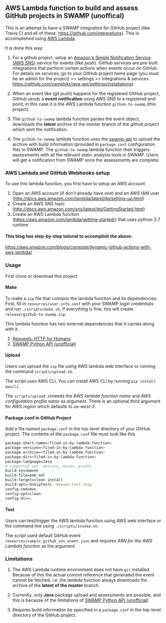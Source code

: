 ## AWS Lambda function to build and assess GitHub projects in SWAMP (unoffical)

This is an attempt to have a SWAMP integration for GitHub project (like Travis CI and all of these: https://github.com/integrations).  This is accomplished using [AWS Lambda](https://aws.amazon.com/lambda/)

It is done this way:

1. For a github project, setup an [Amazon's Simple Notification Service (AWS SNS)](https://aws.amazon.com/sns/) service for events (like *push*). GitHub services are pre-built integrations that perform certain actions when events occur on GitHub. For details on services, go to your GitHub project home page (you must be an admin for the project) >> settings >> integrations & services https://github.com/vamshikr/java-api/settings/installations).

1. When an event like (git push) happens for the registered GitHub project, GitHub sends a **event notification** using AWS SNS to a registered end point, in this case it is the AWS Lambda function `github-to-swamp` (this project).

1. The `github-to-swamp` lambda function parses the event object, downloads the **latest** archive of the *master* branch of the *github project* which sent the notification.

1. The `github-to-swamp` lambda function uses the [swamp-api](https://github.com/vamshikr/swamp-python-api) to upload the archive with build information (provided in `package.conf` configuration file) to SWAMP. The `github-to-swamp` lambda function then triggers assessments with all the relevant static analysis tools in SWAMP. Users will get a notification from SWAMP once the assessments are complete.


### AWS Lambda and GitHub Webhooks setup

To use this lambda function, you first have to setup an AWS account:

1. Open an AWS account (if don't already have one) and an AWS IAM user (http://docs.aws.amazon.com/lambda/latest/dg/setting-up.html)
1. Create an AWS SNS topic (http://docs.aws.amazon.com/sns/latest/dg/GettingStarted.html)
1. Create an AWS Lambda function (https://aws.amazon.com/lambda/getting-started/) that uses python-2.7 runtime.


#### This blog has step-by-step tutorial to accomplish the above:
https://aws.amazon.com/blogs/compute/dynamic-github-actions-with-aws-lambda/

### Usage

First clone or download this project

#### Make

To make a `zip` file that contains the lambda function and its dependencies. First, fill in `resources/user-info.conf` with your SWAMP login credentials
and run `./scripts/make.sh`, if everything is fine, this will create `release/github-to-swamp.zip`.

This lambda function has two external dependencies that it carries along with it.

1. [Requests: HTTP for Humans](http://docs.python-requests.org/en/master/)
2. [SWAMP Python API (unofficial)](https://github.com/vamshikr/swamp-python-api)

#### Upload

Users can upload the `zip` file using AWS lambda web interface or running the command `scripts/upload.sh`.

The script uses AWS CLI. You can install AWS CLI by running `pip install awscli`.

The `scripts/upload.sh`needs the *AWS lambda function name* and *AWS configuration profile name* as argument. There is an optional third argument for *AWS region* which defaults to *us-west-2*.

#### Package.conf in GitHub Project

Add a file named `package.conf` in the top-level directory of your GitHub project. The contents of the `package.conf` file must look like this
```sh
package-short-name=<filed-in-by-lambda-function>
package-version=<filed-in-by-lambda-function>
package-archive=<filed-in-by-lambda-function>
package-dir=<filed-in-by-lambda-function>
package-language=Java
# supported ant, ant+ivy, maven, gradle
build-sys=maven
build-file=pom.xml
build-target=clean install
build-opt=-DskipTests -Dmaven.test.skip
config-cmd=mvn
config-opt=clean
config-dir=.
```

#### Test
Users can test/trigger the AWS lambda function using AWS web interface or the command line using `./scripts/invoke.sh`.

The script used default GitHub event `resources/sample_github_sns_event.json` and requires *ARN for the AWS Lambda function* as the argument.

### Limitations

1. The AWS Lambda runtime environment does not have `git` installed. Because of this the actual commit reference that generated the event cannot be fetched. i.e. the lambda function always downloads the archive of the **latest of the master** branch.

2. Currently, only **Java** package upload and assessments are possible, and this is because of the limitations of [SWAMP Python API (unofficial)](https://github.com/vamshikr/swamp-python-api)

3. Requires build information be specified in a `package.conf` in the top-level directory of the GitHub project.
